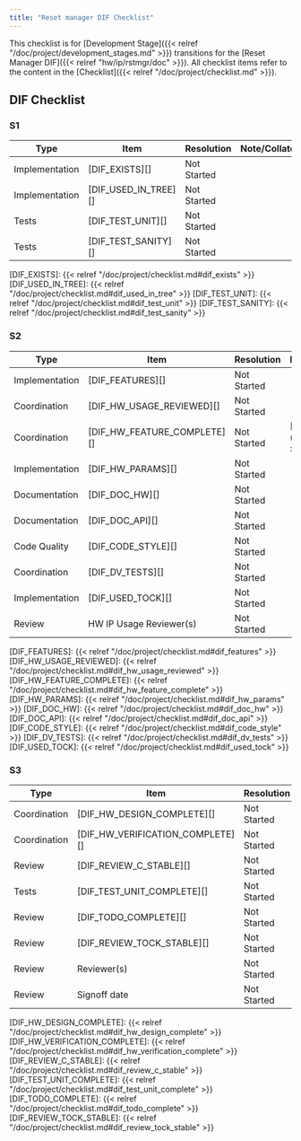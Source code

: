 ```yaml
---
title: "Reset manager DIF Checklist"
---
```


This checklist is for [Development Stage]({{< relref "/doc/project/development_stages.md" >}}) transitions for the [Reset Manager DIF]({{< relref "hw/ip/rstmgr/doc" >}}).
All checklist items refer to the content in the [Checklist]({{< relref "/doc/project/checklist.md" >}}).

## DIF Checklist

### S1

Type           | Item                 | Resolution  | Note/Collaterals
---------------|----------------------|-------------|------------------
Implementation | [DIF_EXISTS][]       | Not Started |
Implementation | [DIF_USED_IN_TREE][] | Not Started |
Tests          | [DIF_TEST_UNIT][]    | Not Started |
Tests          | [DIF_TEST_SANITY][]  | Not Started |

[DIF_EXISTS]:       {{< relref "/doc/project/checklist.md#dif_exists" >}}
[DIF_USED_IN_TREE]: {{< relref "/doc/project/checklist.md#dif_used_in_tree" >}}
[DIF_TEST_UNIT]:    {{< relref "/doc/project/checklist.md#dif_test_unit" >}}
[DIF_TEST_SANITY]:  {{< relref "/doc/project/checklist.md#dif_test_sanity" >}}

### S2

Type           | Item                        | Resolution  | Note/Collaterals
---------------|-----------------------------|-------------|------------------
Implementation | [DIF_FEATURES][]            | Not Started |
Coordination   | [DIF_HW_USAGE_REVIEWED][]   | Not Started |
Coordination   | [DIF_HW_FEATURE_COMPLETE][] | Not Started | [HW Dashboard]({{< relref "hw" >}})
Implementation | [DIF_HW_PARAMS][]           | Not Started |
Documentation  | [DIF_DOC_HW][]              | Not Started |
Documentation  | [DIF_DOC_API][]             | Not Started |
Code Quality   | [DIF_CODE_STYLE][]          | Not Started |
Coordination   | [DIF_DV_TESTS][]            | Not Started |
Implementation | [DIF_USED_TOCK][]           | Not Started |
Review         | HW IP Usage Reviewer(s)     | Not Started |

[DIF_FEATURES]:            {{< relref "/doc/project/checklist.md#dif_features" >}}
[DIF_HW_USAGE_REVIEWED]:   {{< relref "/doc/project/checklist.md#dif_hw_usage_reviewed" >}}
[DIF_HW_FEATURE_COMPLETE]: {{< relref "/doc/project/checklist.md#dif_hw_feature_complete" >}}
[DIF_HW_PARAMS]:           {{< relref "/doc/project/checklist.md#dif_hw_params" >}}
[DIF_DOC_HW]:              {{< relref "/doc/project/checklist.md#dif_doc_hw" >}}
[DIF_DOC_API]:             {{< relref "/doc/project/checklist.md#dif_doc_api" >}}
[DIF_CODE_STYLE]:          {{< relref "/doc/project/checklist.md#dif_code_style" >}}
[DIF_DV_TESTS]:            {{< relref "/doc/project/checklist.md#dif_dv_tests" >}}
[DIF_USED_TOCK]:           {{< relref "/doc/project/checklist.md#dif_used_tock" >}}

### S3

Type           | Item                             | Resolution  | Note/Collaterals
---------------|----------------------------------|-------------|------------------
Coordination   | [DIF_HW_DESIGN_COMPLETE][]       | Not Started |
Coordination   | [DIF_HW_VERIFICATION_COMPLETE][] | Not Started |
Review         | [DIF_REVIEW_C_STABLE][]          | Not Started |
Tests          | [DIF_TEST_UNIT_COMPLETE][]       | Not Started |
Review         | [DIF_TODO_COMPLETE][]            | Not Started |
Review         | [DIF_REVIEW_TOCK_STABLE][]       | Not Started |
Review         | Reviewer(s)                      | Not Started |
Review         | Signoff date                     | Not Started |

[DIF_HW_DESIGN_COMPLETE]:       {{< relref "/doc/project/checklist.md#dif_hw_design_complete" >}}
[DIF_HW_VERIFICATION_COMPLETE]: {{< relref "/doc/project/checklist.md#dif_hw_verification_complete" >}}
[DIF_REVIEW_C_STABLE]:          {{< relref "/doc/project/checklist.md#dif_review_c_stable" >}}
[DIF_TEST_UNIT_COMPLETE]:       {{< relref "/doc/project/checklist.md#dif_test_unit_complete" >}}
[DIF_TODO_COMPLETE]:            {{< relref "/doc/project/checklist.md#dif_todo_complete" >}}
[DIF_REVIEW_TOCK_STABLE]:       {{< relref "/doc/project/checklist.md#dif_review_tock_stable" >}}
